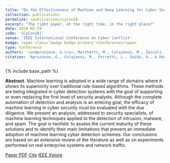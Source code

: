 ```yaml
---
title: "On the Effectiveness of Machine and Deep Learning for Cyber Security"
collection: publications
permalink: /publications/cycon18
excerpt: "The right paper, at the right time, in the right place?"
date: 2018-05-29
code: '[CyCon18]'
venue: 'IEEE International Conference on Cyber Conflict'
badge: <span class='badge badge-primary'>Conference</span>
type: Conference
authors: '<u>Apruzzese, G.</u>, Marchetti, M., Colajanni, M., Zoccoli, G. G.'
citation: 'Apruzzese, G., Colajanni, M., Ferretti, L., Guido, A., & Marchetti, M. (2018, May). "On the Effectiveness of Machine and Deep Learning for Cyber Security". In <i>2018 10th International Conference on Cyber Conflict (CyCon)</i> (pp. 371-390). IEEE.'
---
```

{% include base_path %}

<b>Abstract.</b> Machine learning is adopted in a wide range of domains where it shows its superiority over traditional rule-based algorithms. These methods are being integrated in cyber detection systems with the goal of supporting or even replacing the first level of security analysts. Although the complete automation of detection and analysis is an enticing goal, the efficacy of machine learning in cyber security must be evaluated with the due diligence. We present an analysis, addressed to security specialists, of machine learning techniques applied to the detection of intrusion, malware, and spam. The goal is twofold: to assess the current maturity of these solutions and to identify their main limitations that prevent an immediate adoption of machine learning cyber detection schemes. Our conclusions are based on an extensive review of the literature as well as on experiments performed on real enterprise systems and network traffic.

<a class="btn btn-outline-primary my-1 mr-1 btn-sm" href="{{ base_path }}/files/papers/cycon18/cycon18.pdf" target="_blank" rel="noopener">Paper PDF</a> 
<a class="btn btn-outline-primary my-1 mr-1 btn-sm" href="{{ base_path }}/files/papers/cycon18/cycon18_cite.html" target="_blank" rel="noopener">Cite</a> 
<a class="btn btn-outline-primary my-1 mr-1 btn-sm" href="https://ieeexplore.ieee.org/abstract/document/8405026" target="_blank" rel="noopener">IEEE Xplore</a> 
